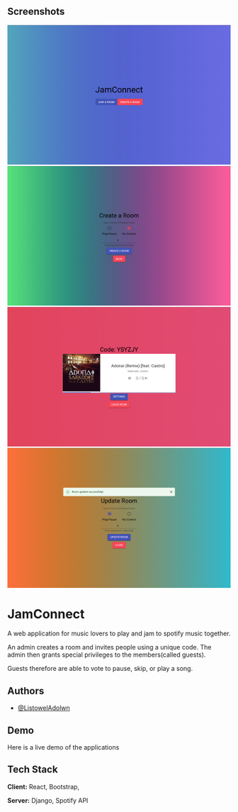 ## Screenshots
![App Screenshot](https://github.com/ListowelAdolwin/JamConnect/blob/master/screenshots/mobile%20(9).png)
![App Screenshot](https://github.com/ListowelAdolwin/JamConnect/blob/master/screenshots/mobile%20(5).png)
![App Screenshot](https://github.com/ListowelAdolwin/JamConnect/blob/master/screenshots/mobile%20(6).png)
![App Screenshot](https://github.com/ListowelAdolwin/JamConnect/blob/master/screenshots/mobile%20(8).png)

# JamConnect

A web application for music lovers to play and jam to spotify music together.

An admin creates a room and invites people using a unique code. The admin then grants special privileges to the members(called guests).

Guests therefore are able to vote to pause, skip, or play a song.


## Authors

- [@ListowelAdolwn](https://www.github.com/ListowelAdolwin)


## Demo

Here is a live demo of the applications

## Tech Stack

**Client:** React, Bootstrap,

**Server:** Django, Spotify API

